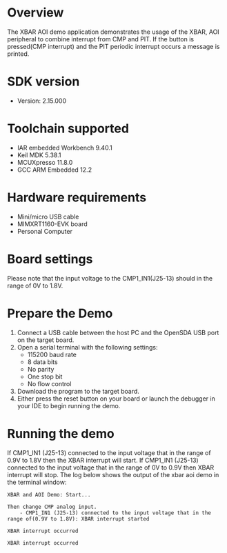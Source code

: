 Overview
========
The XBAR AOI demo application demonstrates the usage of the XBAR, AOI peripheral to combine interrupt
from CMP and PIT. If the button is pressed(CMP interrupt) and the PIT periodic interrupt occurs a message is printed.

SDK version
===========
- Version: 2.15.000

Toolchain supported
===================
- IAR embedded Workbench  9.40.1
- Keil MDK  5.38.1
- MCUXpresso  11.8.0
- GCC ARM Embedded  12.2

Hardware requirements
=====================
- Mini/micro USB cable
- MIMXRT1160-EVK board
- Personal Computer

Board settings
==============
Please note that the input voltage to the CMP1_IN1(J25-13) should in the range of 0V to 1.8V.

Prepare the Demo
================
1.  Connect a USB cable between the host PC and the OpenSDA USB port on the target board.
2.  Open a serial terminal with the following settings:
    - 115200 baud rate
    - 8 data bits
    - No parity
    - One stop bit
    - No flow control
3.  Download the program to the target board.
4.  Either press the reset button on your board or launch the debugger in your IDE to begin running the demo.

Running the demo
================
If CMP1_IN1 (J25-13) connected to the input voltage that in the range of 0.9V to 1.8V then the XBAR interrupt will start.
If CMP1_IN1 (J25-13) connected to the input voltage that in the range of 0V to 0.9V then XBAR interrupt will stop.
The log below shows the output of the xbar aoi demo in the terminal window:
~~~~~~~~~~~~~~~~~~~~~~~~~~~~~~~~~~~
XBAR and AOI Demo: Start...

Then change CMP analog input.
    - CMP1_IN1 (J25-13) connected to the input voltage that in the range of(0.9V to 1.8V): XBAR interrupt started

XBAR interrupt occurred

XBAR interrupt occurred
~~~~~~~~~~~~~~~~~~~~~~~~~~~~~~~~~~~
